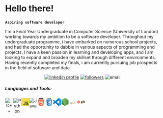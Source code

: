 # Hello there! 

**`Aspiring software developer`**

I'm a Final Year Undergraduate in Computer Science (University of London) working towards my ambition to be a software developer. Throughout my undergraduate programme, i have embarked on numerous school projects, and had the opportunity to dabble in various aspects of programming and projects. I have a keen passion in learning and developing apps, and I am looking to expand and broaden my skillset through different environments. Having recently completed my finals, i am currently pursuing job prospects in the field of software and data.

<!-- <link href="/your-path-to-fontawesome/css/fontawesome.css" rel="stylesheet">
<link href="/your-path-to-fontawesome/css/brands.css" rel="stylesheet">
<link href="/your-path-to-fontawesome/css/solid.css" rel="stylesheet"> -->

<p align="center">
  <a href="https://www.linkedin.com/in/lawrencehsj">
    <img alt="linkedin profile" title="My linkedin profile" src="https://custom-icon-badges.demolab.com/badge/Connect%20with%20me!-blue?style=for-the-badge&logoColor=white&logo=linkedin"/></a> 
<!--   <a href="https://github.com/lawrencehsj?tab=repositories&sort=stargazers">
    <img alt="total stars" title="Total stars on GitHub" src="https://custom-icon-badges.demolab.com/github/stars/lawrencehsj?color=55960c&style=for-the-badge&labelColor=488207&logo=star"/></a> -->
  <a href="https://github.com/lawrencehsj?tab=followers">
    <img alt="followers" title="Follow me on Github" src="https://custom-icon-badges.demolab.com/github/followers/lawrencehsj?color=236ad3&labelColor=1155ba&style=for-the-badge&logo=person-add&label=Follow&logoColor=white"/></a>
<!--   <a href="https://github.com/denver/Simple-View-Counter">
    <img alt="views" title="GitHub profile views" src="https://freshidea.com/jonah/app/lawrencehsj-profile-views"/></a> -->
<!--   <a href="https://www.linkedin.com/in/lawrencehsj"> -->
    <img alt="email" title="Drop me a mail" src="https://custom-icon-badges.demolab.com/badge/lawrencehsj@gmail.com-red?style=for-the-badge&logo=mention&logoColor=white"/></a> 

</p>

<!-- ##### Connect with me:
<!-- [<i class="fab fa-linkedin-in"></i>][linkedin] -->
<!-- [<img align="left" alt="codeSTACKr | LinkedIn" width="22px" src="https://cdn-icons-png.flaticon.com/512/174/174857.png"/>][linkedin] -->

<!-- <br /> -->

##### Languages and Tools:

<p align="center">
  <!-- LANGUAGES -->
  <!-- c++ -->
  <img align="left" alt="C++" width="26px" src="https://cdn-icons-png.flaticon.com/512/6132/6132222.png"/>
  <!-- python -->
  <img align="left" alt="Python" width="26px" src="https://cdn-icons-png.flaticon.com/512/5968/5968350.png"/>
  <!-- javascript -->
  <img align="left" alt="JavaScript" width="26px" src="https://raw.githubusercontent.com/github/explore/80688e429a7d4ef2fca1e82350fe8e3517d3494d/topics/javascript/javascript.png" />
  <!-- java -->
  <img align="left" alt="Java" width="26px" src="https://cdn-icons-png.flaticon.com/512/5968/5968282.png"/>
  <!-- html -->
  <img align="left" alt="HTML5" width="26px" src="https://raw.githubusercontent.com/github/explore/80688e429a7d4ef2fca1e82350fe8e3517d3494d/topics/html/html.png" />
  <!-- css -->
  <img align="left" alt="CSS3" width="26px" src="https://raw.githubusercontent.com/github/explore/80688e429a7d4ef2fca1e82350fe8e3517d3494d/topics/css/css.png" />
  <!-- dart -->
  <!-- <img align="left" alt="Dart" width="26px" src="https://image.pngaaa.com/400/23400-middle.png" /> -->

  <!-- TOOLS -->
  <!-- VSC -->
  <img align="left" alt="Visual Studio Code" width="26px" src="https://raw.githubusercontent.com/github/explore/80688e429a7d4ef2fca1e82350fe8e3517d3494d/topics/visual-studio-code/visual-studio-code.png" />
  <!-- node -->
  <img align="left" alt="Node.js" width="26px" src="https://raw.githubusercontent.com/github/explore/80688e429a7d4ef2fca1e82350fe8e3517d3494d/topics/nodejs/nodejs.png" />
  <!-- mysql -->
  <img align="left" alt="MySQL" width="26px" src="https://raw.githubusercontent.com/github/explore/80688e429a7d4ef2fca1e82350fe8e3517d3494d/topics/mysql/mysql.png" />
  <!-- git -->
  <img align="left" alt="Git" width="26px" src="https://raw.githubusercontent.com/github/explore/80688e429a7d4ef2fca1e82350fe8e3517d3494d/topics/git/git.png" />
  <!-- flutter -->
  <!-- <img align="left" alt="Git" width="26px" src="https://logowik.com/content/uploads/images/flutter5786.jpg" /> -->
</p>

  <!-- <img align="left" alt="Sass" width="26px" src="https://raw.githubusercontent.com/github/explore/80688e429a7d4ef2fca1e82350fe8e3517d3494d/topics/sass/sass.png" /> -->
  <!-- <img align="left" alt="React" width="26px" src="https://raw.githubusercontent.com/github/explore/80688e429a7d4ef2fca1e82350fe8e3517d3494d/topics/react/react.png" />
  <img align="left" alt="Gatsby" width="26px" src="https://raw.githubusercontent.com/github/explore/e94815998e4e0713912fed477a1f346ec04c3da2/topics/gatsby/gatsby.png" />
  <img align="left" alt="GraphQL" width="26px" src="https://raw.githubusercontent.com/github/explore/80688e429a7d4ef2fca1e82350fe8e3517d3494d/topics/graphql/graphql.png" /> -->

  <!-- <img align="left" alt="Deno" width="26px" src="https://raw.githubusercontent.com/github/explore/361e2821e2dea67711cde99c9c40ed357061cf27/topics/deno/deno.png" /> -->
  <!-- <img align="left" alt="SQL" width="26px" src="https://raw.githubusercontent.com/github/explore/80688e429a7d4ef2fca1e82350fe8e3517d3494d/topics/sql/sql.png" /> -->

  <!-- <img align="left" alt="MongoDB" width="26px" src="https://raw.githubusercontent.com/github/explore/80688e429a7d4ef2fca1e82350fe8e3517d3494d/topics/mongodb/mongodb.png" /> -->

  <!-- <img align="left" alt="Terminal" width="26px" src="https://raw.githubusercontent.com/github/explore/80688e429a7d4ef2fca1e82350fe8e3517d3494d/topics/terminal/terminal.png" /> -->


<!-- <br></br> -->
<!-- ##### Notable Projects: -->

<!-- URLs -->
[linkedin]: https://www.linkedin.com/in/lawrencehsj
